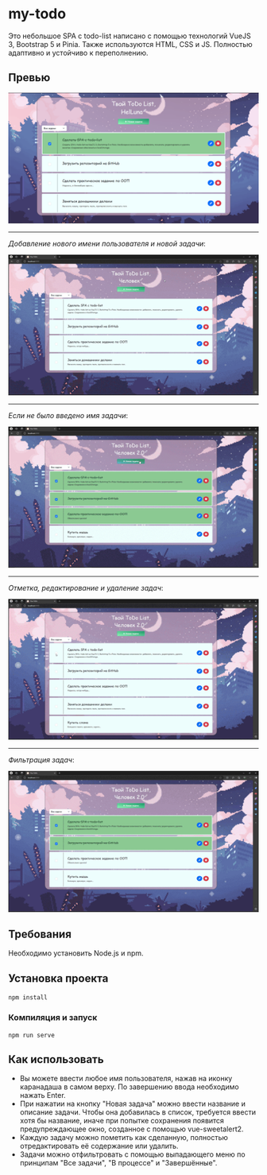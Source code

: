 # my-todo
Это небольшое SPA с todo-list написано с помощью технологий VueJS 3, Bootstrap 5 и Pinia. Также используются HTML, CSS и JS. Полностью адаптивно и устойчиво к переполнению.

## Превью
![my-todo-list](https://github.com/HelLuna/Your-ToDo/blob/main/img/preview.png)

---
*Добавление нового имени пользователя и новой задачи*:

![Новые имя и задача](img/New-name-and-task.gif)

---
*Если не было введено имя задачи*:

![Новая задача без имени](img/New-task-without-a-name.gif)

---
*Отметка, редактирование и удаление задач*:

![Отметка, редактирование и удаление задач](img/Mark,-edit-and-delete-tasks.gif)

---
*Фильтрация задач*:

![Фильтрация задач](img/Task-filtering.gif)

## Требования
Необходимо установить Node.js и npm.

## Установка проекта
```
npm install
```

### Компиляция и запуск
```
npm run serve
```

## Как использовать
* Вы можете ввести любое имя пользователя, нажав на иконку каранадаша в самом верху. По завершению ввода необходимо нажать Enter.
* При нажатии на кнопку "Новая задача" можно ввести название и описание задачи. Чтобы она добавилась в список, требуется ввести хотя бы название, иначе при попытке сохранения появится предупреждающее окно, созданное с помощью vue-sweetalert2.
* Каждую задачу можно пометить как сделанную, полностью отредактировать её содержание или удалить.
* Задачи можно отфильтровать с помощью выпадающего меню по принципам "Все задачи", "В процессе" и "Завершённые". 
